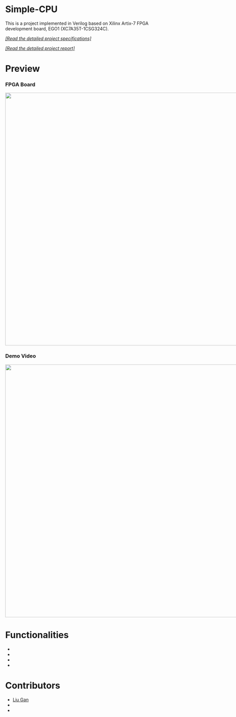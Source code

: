 # Simple-CPU

This is a project implemented in Verilog based on Xilinx Artix-7 FPGA development board, EGO1 (XC7A35T-1CSG324C).

[*[Read the detailed project specifications]*]()

[*[Read the detailed project report]*]()

# Preview

### FPGA Board

<div style="display: flex; justify-content: space-between;">
  <div>
    <img src="" width = "800">
  </div>
</div>

### Demo Video

<div style="display: flex; justify-content: space-between;">
  <div>
    <img src="" width = "800">
  </div>
</div>

# Functionalities
+
+
+
+


# Contributors
+ [Liu Gan](https://github.com/GanLiuuuu)
+ [](https://github.com/Layheng-Hok)
+ [](https://github.com/Jouwy)
  
